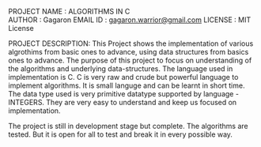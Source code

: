 PROJECT NAME : ALGORITHMS IN C                                                  
AUTHOR       : Gagaron
EMAIL ID     : gagaron.warrior@gmail.com
LICENSE      : MIT License

PROJECT DESCRIPTION:
This Project shows the implementation of various algrothims from basic ones
to advance, using data structures from basics ones to advance.
The purpose of this project to focus on understanding of the algorithms and
underlying data-structures.
The language used in implementation is C.
C is very raw and crude but powerful language to implement algorithms.
It is small languge and can be learnt in short time.
The data type used is very primitive datatype supported by language - INTEGERS.
They are very easy to understand and keep us focused on implementation.

The project is still in development stage but complete.
The algorithms are tested.
But it is open for all to test and break it in every possible way.
